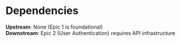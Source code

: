 # Dependencies

**Upstream**: None (Epic 1 is foundational)  
**Downstream**: Epic 2 (User Authentication) requires API infrastructure  
